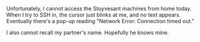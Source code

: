 Unfortunately, I cannot access the Stuyvesant machines from home today.
When I try to SSH in, the cursor just blinks at me, and no text appears.
Eventually there's a pop-up reading "Network Error: Connection timed out."

I also cannot recall my partner's name.  Hopefully he knows mine.

